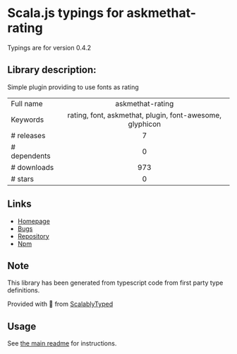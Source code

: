 
# Scala.js typings for askmethat-rating

Typings are for version 0.4.2

## Library description:
Simple plugin providing to use fonts as rating

|                    |                 |
| ------------------ | :-------------: |
| Full name          | askmethat-rating |
| Keywords           | rating, font, askmethat, plugin, font-awesome, glyphicon |
| # releases         | 7 |
| # dependents       | 0 |
| # downloads        | 973 |
| # stars            | 0 |

## Links
- [Homepage](https://alexteixeira.github.io/Askmethat-Rating/)
- [Bugs](https://github.com/AlexTeixeira/Askmethat-Rating/issues)
- [Repository](https://github.com/AlexTeixeira/Askmethat-Rating)
- [Npm](https://www.npmjs.com/package/askmethat-rating)
    


## Note
This library has been generated from typescript code from first party type definitions.

Provided with :purple_heart: from [ScalablyTyped](https://github.com/oyvindberg/ScalablyTyped)

## Usage
See [the main readme](../../readme.md) for instructions.



